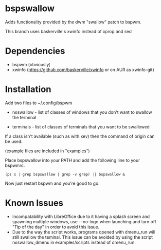 # bspswallow
Adds functionality provided by the dwm "swallow" patch to bspwm.

This branch uses baskerville's xwinfo instead of xprop and sed

# Dependencies

* bspwm (obviously)
* xwinfo (https://github.com/baskerville/xwinfo or on AUR as xwinfo-git)

# Installation
Add two files to ~/.config/bspwm

* noswallow - list of classes of windows that you don't want to swallow the terminal

* terminals - list of classes of terminals that you want to be swallowed

If a class isn't available (such as with xev) then the command of origin can be used.

(example files are included in "examples")

Place bspswallow into your PATH and add the following line to your bspwmrc.

```
(ps x | grep bspswallow | grep -v grep) || bspswallow &
```

Now just restart bspwm and you're good to go.

# Known Issues

* Incompatability with LibreOffice due to it having a splash screen and spawning multiple windows, use --no-logo when launching and turn off "Tip of the day" in order to avoid this issue.
* Due to the way the script works, programs opened with dmenu_run will still swallow the teminal. This issue can be avoided by using the script noswallow_dmenu in examples/scripts instead of dmenu_run.
